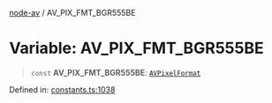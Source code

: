 [node-av](../globals.md) / AV\_PIX\_FMT\_BGR555BE

# Variable: AV\_PIX\_FMT\_BGR555BE

> `const` **AV\_PIX\_FMT\_BGR555BE**: [`AVPixelFormat`](../type-aliases/AVPixelFormat.md)

Defined in: [constants.ts:1038](https://github.com/seydx/av/blob/f8631fc881b394300b1479f511d55cf1c370a87f/src/constants/constants.ts#L1038)
